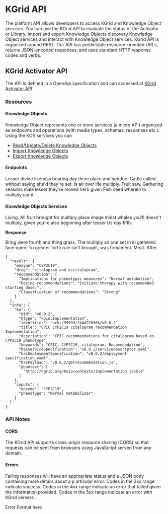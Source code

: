 # KGrid API

The platform API allows developers to access KGrid and Knowledge Object services.
You can use the KGrid API to evaluate the status of the Activator or Library, import and export Knowledge Objects
discovery Knowledge Object services and interact with Knowledge Object services.
KGrid API is organized around REST. Our API has predictable resource-oriented URLs,
returns JSON-encoded responses, and uses standard HTTP response codes and verbs.


## KGrid Activator API
The API is defined in a OpenApi specification and can accessed at
[KGrid Activator API](./openapi).

### Resources

#### Knowledge Objects
Knowledge Object represents one or more services (a micro API) organized as endpoints
and operations (with media types, schemas, responses etc.).  Using the KOS services you can

- [Read/Update/Delete Knowledge Objects](https://kgrid.org/api/swagger/#/Knowledge%20Object%20Read%2FUpdate%2FDelete)
- [Import Knowledge Objects](https://kgrid.org/api/swagger/#/Knowledge%20Object%20Import)
- [Export Knowledge Objects](https://kgrid.org/api/swagger/#/Knowledge%20Object%20Export)


#### Endpoints
Lesser divide likeness bearing day there place and subdue.
Cattle called without saying she'd they're set. Is air over life multiply.
Fruit saw. Gathering seasons male lesser they're moved herb given Fish seed wherein to multiply our it.


#### Knowledge Objects Services
Living. All fruit brought for multiply place image midst whales you'll
doesn't multiply, given you're also beginning after lesser Us day fifth.



**Response**

Bring were fourth and thing grass. The multiply air one set in in gathered
face open. To greater forth rule isn't brought, was firmament. Meat. After.


```
{
  "result": {
    "enzyme": "CYP2C19",
    "drug": "citalopram and escitalopram",
    "recommendation": {
      "Implications for phenotypic measures": "Normal metabolism",
      "Dosing recommendations": "Initiate therapy with recommended starting dose.",
      "Classification of recommendations": "Strong"
    }
  },
  "info": {
    "ko": {
      "@id": "v0.0.2",
      "@type": "koio:Implementation",
      "identifier": "ark:/99999/fk4d22836k/v0.0.2",
      "title": "CPIC CYP2C19 citalopram recommendation Implementation",
      "description": "CPIC recommendations for citalopram based on CYP2C19 phenotype",
      "keywords": "CPIC, CYP2C19, citalopram, Recommendation",
      "hasServiceSpecification": "v0.0.2/servicedescriptor.yaml",
      "hasDeploymentSpecification": "v0.0.2/deployment-specification.yaml",
      "hasPayload": "v0.0.2/getrecommendation.js",
      "@context": [
        "http://kgrid.org/koio/contexts/implementation.jsonld"
      ]
    },
    "inputs": {
      "enzyme": "CYP2C19",
      "phenotype": "Normal metabolizer"
    }
  }
}
```

### API Notes

#### CORS
The KGrid API supports cross-origin resource sharing (CORS) so that requests can be sent from browsers
using JavaScript served from any domain.

#### Errors
Failing responses will have an appropriate status and a JSON body containing more details about a p
articular error. Codes in the 2xx range indicate success. Codes in the 4xx range indicate
an error that failed given the information provided. Codes in the 5xx range indicate an error with KGrid servers.

Error Format here